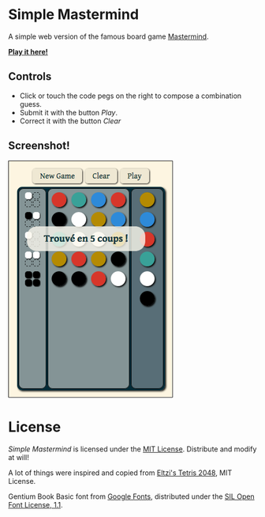 Simple Mastermind
=================

A simple web version of the famous board game [Mastermind][Mastermindwikipedia].

**[Play it here!](https://lenaindelaforetmagique.github.io/MasterMind/)**

Controls
--------

- Click or touch the code pegs on the right to compose a combination guess.
- Submit it with the button _Play_.
- Correct it with the button _Clear_


Screenshot!
-----------

![Screenshot](screenshot.png)

License
=======

_Simple Mastermind_ is licensed under the [MIT License](LICENSE.txt). Distribute and modify at will!

A lot of things were inspired and copied from [Eltzi's Tetris 2048][Eltzi], MIT License.

Gentium Book Basic font from [Google Fonts](https://www.google.com/fonts/specimen/Gentium+Book+Basic), distributed under the [SIL Open Font License, 1.1](http://scripts.sil.org/cms/scripts/page.php?site_id=nrsi&id=OFL).

[Mastermindwikipedia]:https://en.wikipedia.org/wiki/Mastermind_(board_game)
[Eltzi]: https://github.com/castux/eltzi/
